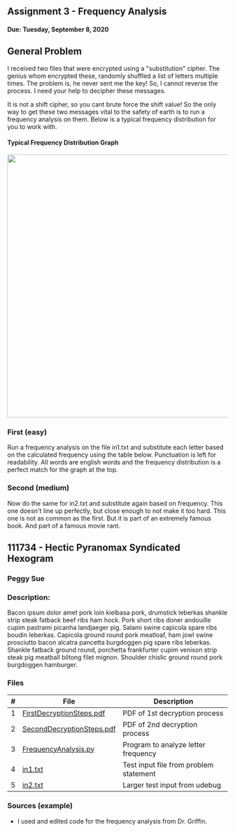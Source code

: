 
## Assignment 3 - Frequency Analysis
#### Due: Tuesday, September 8, 2020

## General Problem
I received two files that were encrypted using a "substitution" cipher. The genius whom encrypted these, randomly shuffled a list of letters multiple times. The problem is, he never sent me the key! So, I cannot reverse the process. I need your help to decipher these messages.

It is not a shift cipher, so you cant brute force the shift value! So the only way to get these two messages vital to the safety of earth is to run a frequency analysis on them. Below is a typical frequency distribution for you to work with.

#### Typical Frequency Distribution Graph
<a href="https://cs.msutexas.edu/~griffin/zcloud/zcloud-files/frequency_4663_2020.jpg"><img src="https://cs.msutexas.edu/~griffin/zcloud/zcloud-files/frequency_4663_2020.jpg" width="600"></a>

### First (easy)
Run a frequency analysis on the file in1.txt and substitute each letter based on the calculated frequency using the table below. Punctuation is left for readability. All words are english words and the frequency distribution is a perfect match for the graph at the top.

### Second (medium)
Now do the same for in2.txt and substitute again based on frequency. This one doesn't line up perfectly, but close enough to not make it too hard. This one is not as common as the first. But it is part of an extremely famous book. And part of a famous movie rant.

## 111734 - Hectic Pyranomax Syndicated Hexogram
### Peggy Sue 
### Description:

Bacon ipsum dolor amet pork loin kielbasa pork, drumstick leberkas shankle strip steak fatback beef ribs ham hock.
Pork short ribs doner andouille cupim pastrami picanha landjaeger pig. Salami swine capicola spare ribs boudin
leberkas. Capicola ground round pork meatloaf, ham jowl swine prosciutto bacon alcatra pancetta burgdoggen pig
spare ribs leberkas. Shankle fatback ground round, porchetta frankfurter cupim venison strip steak pig meatball
biltong filet mignon. Shoulder chislic ground round pork burgdoggen hamburger.

### Files

|   #   | File                       | Description                                                |
| :---: | -------------------------- | ---------------------------------------------------------- |
|   1   | [FirstDecryptionSteps.pdf](https://github.com/sgilliland/4663-Cryptography-Gilliland/blob/master/Assignments/A03/FirstDecryptionSteps.pdf)     | PDF of 1st decryption process  |
|   2   | [SecondDecryptionSteps.pdf](https://github.com/sgilliland/4663-Cryptography-Gilliland/blob/master/Assignments/A03/SecondDecryptionSteps.pdf)     | PDF of 2nd decryption process  |
|   3   | [FrequencyAnalysis.py](https://github.com/sgilliland/4663-Cryptography-Gilliland/blob/master/Assignments/A03/FrequencyAnalysis.py)     | Program to analyze letter frequency   | 
|   4   | [in1.txt](https://github.com/sgilliland/4663-Cryptography-Gilliland/blob/master/Assignments/A03/in1.txt)               | Test input file from problem statement                 |
|   5   | [in2.txt](https://github.com/sgilliland/4663-Cryptography-Gilliland/blob/master/Assignments/A03/in2.txt)               | Larger test input from udebug                          |


### Sources (example)
- I used and edited code for the frequency analysis from Dr. Griffin.
